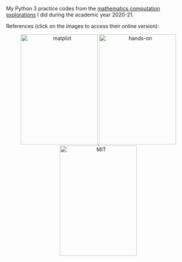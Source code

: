 My Python 3 practice codes from the [mathematics computation explorations](https://gkorpal.github.io/posts/2021/01/higher-arithmetic-computations/#python-general-purpose-programming-language-open-source) I did during the academic year 2020-21. 

References (click on the images to access their online version):

<p>
<center>
    <a href="https://problemsolvingwithpython.com/">
     <img alt="matplot" src="https://gkorpal.github.io/images/ppysd.jpg"
       width="210" height="300" class="center">
  </a>
  <a href="http://anh.cs.luc.edu/python/hands-on/3.1/">
     <img alt="hands-on" src="https://gkorpal.github.io/images/hotp.png"
       width="210" height="300" class="center">
  </a>
  <a href="https://runestone.academy/runestone/books/published/pythonds/index.html">
     <img alt="MIT" src="https://gkorpal.github.io/images/ppty.jpg"
       width="210" height="300" class="center">
  </a>
   </center>
 </p>
